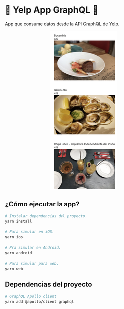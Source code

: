 # :iphone: Yelp App GraphQL :iphone:

App que consume datos desde la API GraphQL de Yelp.

<p align="center">
  <img src="./assets/DemoApp.png" height="512"/>
</p>

## ¿Cómo ejecutar la app?

```bash
# Instalar dependencias del proyecto.
yarn install

# Para simular en iOS.
yarn ios

# Pra simular en Android.
yarn android

# Para simular para web.
yarn web
```

## Dependencias del proyecto

```bash
# GraphQL Apollo client
yarn add @apollo/client graphql
```
